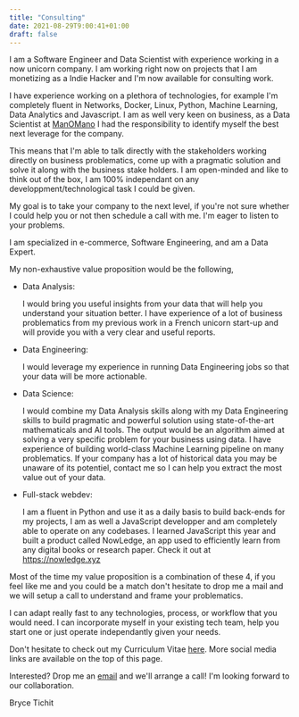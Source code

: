 ```yaml
---
title: "Consulting"
date: 2021-08-29T9:00:41+01:00
draft: false
---
```


I am a Software Engineer and Data Scientist with experience working in a now unicorn company. I am working right now on projects that I am monetizing as a Indie Hacker and I'm now available for consulting work.

I have experience working on a plethora of technologies, for example I'm completely fluent in Networks, Docker, Linux, Python, Machine Learning, Data Analytics and Javascript. I am as well very keen on business, as a Data Scientist at [ManOMano](https://www.manomano.fr) I had the responsibility to identify myself the best next leverage for the company.

This means that I'm able to talk directly with the stakeholders working directly on business problematics, come up with a pragmatic solution and solve it along with the business stake holders. I am open-minded and like to think out of the box, I am 100% independant on any developpment/technological task I could be given.

My goal is to take your company to the next level, if you're not sure whether I could help you or not then schedule a call with me. I'm eager to listen to your problems.

I am specialized in e-commerce, Software Engineering, and am a Data Expert.

My non-exhaustive value proposition would be the following,

- Data Analysis: 
	
	I would bring you useful insights from your data that will help you understand your situation better. I have experience of a lot of business problematics from my previous work in a French unicorn start-up and will provide you with a very clear and useful reports.

- Data Engineering: 
	
	I would leverage my experience in running Data Engineering jobs so that your data will be more actionable.

- Data Science: 
	
	I would combine my Data Analysis skills along with my Data Engineering skills to build pragmatic and powerful solution using state-of-the-art mathematicals and AI tools. The output would be an algorithm aimed at solving a very specific problem for your business using data. I have experience of building world-class Machine Learning pipeline on many problematics. If your company has a lot of historical data you may be unaware of its potentiel, contact me so I can help you extract the most value out of your data.

- Full-stack webdev: 
	
	I am a fluent in Python and use it as a daily basis to build back-ends for my projects, I am as well a JavaScript developper and am completely able to operate on any codebases. I learned JavaScript this year and built a product called NowLedge, an app used to efficiently learn from any digital books or research paper. Check it out at https://nowledge.xyz


Most of the time my value proposition is a combination of these 4, if you feel like me and you could be a match don't hesitate to drop me a mail and we will setup a call to understand and frame your problematics.

I can adapt really fast to any technologies, process, or workflow that you would need. I can incorporate myself in your existing tech team, help you start one or just operate independantly given your needs.

Don't hesitate to check out my Curriculum Vitae [here](https://drive.google.com/file/d/1XjAle4wFmJ8BBG66kwvmyJ4cSATOLsW-/view?usp=sharing). More social media links are available on the top of this page.

Interested? Drop me an [email](mailto:tichit.bryce@gmail.com) and we'll arrange a call! I'm looking forward to our collaboration.

Bryce Tichit
